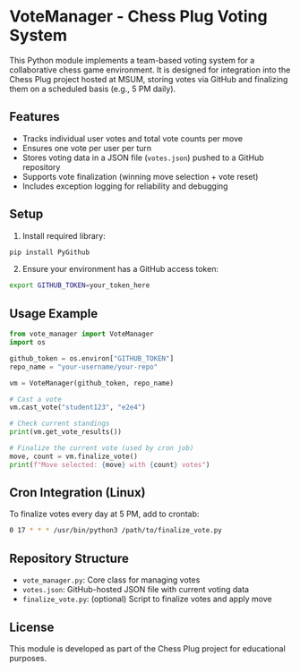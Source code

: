 # VoteManager - Chess Plug Voting System

This Python module implements a team-based voting system for a collaborative chess game environment.
It is designed for integration into the Chess Plug project hosted at MSUM, storing votes via GitHub
and finalizing them on a scheduled basis (e.g., 5 PM daily).

## Features

- Tracks individual user votes and total vote counts per move
- Ensures one vote per user per turn
- Stores voting data in a JSON file (`votes.json`) pushed to a GitHub repository
- Supports vote finalization (winning move selection + vote reset)
- Includes exception logging for reliability and debugging

## Setup

1. Install required library:
```bash
pip install PyGithub
```

2. Ensure your environment has a GitHub access token:
```bash
export GITHUB_TOKEN=your_token_here
```

## Usage Example

```python
from vote_manager import VoteManager
import os

github_token = os.environ["GITHUB_TOKEN"]
repo_name = "your-username/your-repo"

vm = VoteManager(github_token, repo_name)

# Cast a vote
vm.cast_vote("student123", "e2e4")

# Check current standings
print(vm.get_vote_results())

# Finalize the current vote (used by cron job)
move, count = vm.finalize_vote()
print(f"Move selected: {move} with {count} votes")
```

## Cron Integration (Linux)

To finalize votes every day at 5 PM, add to crontab:
```bash
0 17 * * * /usr/bin/python3 /path/to/finalize_vote.py
```

## Repository Structure

- `vote_manager.py`: Core class for managing votes
- `votes.json`: GitHub-hosted JSON file with current voting data
- `finalize_vote.py`: (optional) Script to finalize votes and apply move

## License

This module is developed as part of the Chess Plug project for educational purposes.
